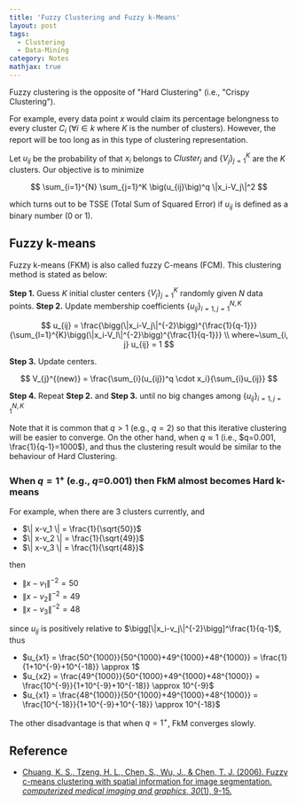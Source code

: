 ```yaml
---
title: 'Fuzzy Clustering and Fuzzy k-Means'
layout: post
tags:
  - Clustering
  - Data-Mining
category: Notes
mathjax: true
---
```


Fuzzy clustering is the opposite of "Hard Clustering" (i.e., "Crispy Clustering").

For example, every data point $x$ would claim its percentage belongness to every cluster $C_i$ ($\forall i \in k$ where $K$ is the number of clusters).   However, the report will be too long as in this type of clustering representation.

<!--more-->

Let $u_{ij}$ be the probability of that $x_i$ belongs to $Cluster_j$ and $\{V_j\}_{j=1}^K$ are the $K$ clusters.   Our objective is to minimize

$$
\sum_{i=1}^{N} \sum_{j=1}^K \big(u_{ij}\big)^q \|x_i-V_j\|^2
$$

which turns out to be TSSE (Total Sum of Squared Error) if $u_{ij}$ is defined as a binary number (0 or 1).

## Fuzzy k-means

Fuzzy k-means (FKM) is also called fuzzy C-means (FCM). This clustering method is stated as below:

**Step 1.** Guess $K$ initial cluster centers $\{V_j\}_{j=1}^K$ randomly given $N$ data points.
**Step 2.** Update membership coefficients $\{u_{ij}\}_{i=1,j=1}^{N, K}$

$$
u_{ij} = \frac{\bigg(\|x_i-V_j\|^{-2}\bigg)^{\frac{1}{q-1}}}{\sum_{l=1}^{K}\bigg(\|x_i-V_l\|^{-2}\bigg)^{\frac{1}{q-1}}}
\\
where~\sum_{i, j} u_{ij} = 1
$$

**Step 3.** Update centers.

$$
V_{j}^{(new)} = \frac{\sum_{i}(u_{ij})^q \cdot x_i}{\sum_{i}u_{ij}}
$$

**Step 4.** Repeat **Step 2.** and **Step 3.** until no big changes among $\{u_{ij}\}_{i=1,j=1}^{N, K}$


Note that it is common that $q>1$ (e.g., $q=2$) so that this iterative clustering will be easier to converge.   On the other hand, when $q \approx 1$ (i.e., $q=0.001, \frac{1}{q-1}=1000$), and thus the clustering result would be similar to the behaviour of Hard Clustering.

### When $q=1^+$ (e.g., $q$=0.001) then FkM almost becomes Hard k-means

For example, when there are 3 clusters currently, and 

- $\| x-v_1 \| = \frac{1}{\sqrt{50}}$
- $\| x-v_2 \| = \frac{1}{\sqrt{49}}$
- $\| x-v_3 \| = \frac{1}{\sqrt{48}}$


then

- $\| x-v_1 \|^{-2} = 50$
- $\| x-v_2 \|^{-2} = 49$
- $\| x-v_3 \|^{-2} = 48$

since $u_{ij}$ is positively relative to $\bigg[\|x_i-v_j\|^{-2}\bigg]^\frac{1}{q-1}$, thus

- $u_{x1} = \frac{50^{1000}}{50^{1000}+49^{1000}+48^{1000}} = \frac{1}{1+10^{-9}+10^{-18}} \approx 1$
- $u_{x2} = \frac{49^{1000}}{50^{1000}+49^{1000}+48^{1000}} = \frac{10^{-9}}{1+10^{-9}+10^{-18}} \approx 10^{-9}$
- $u_{x1} = \frac{48^{1000}}{50^{1000}+49^{1000}+48^{1000}} = \frac{10^{-18}}{1+10^{-9}+10^{-18}} \approx 10^{-18}$

The other disadvantage is that when $q=1^+$, FkM converges slowly.

## Reference

- [Chuang, K. S., Tzeng, H. L., Chen, S., Wu, J., & Chen, T. J. (2006). Fuzzy c-means clustering with spatial information for image segmentation. _computerized medical imaging and graphics_, _30_(1), 9-15.](https://www.sciencedirect.com/science/article/pii/S0895611105000923)
